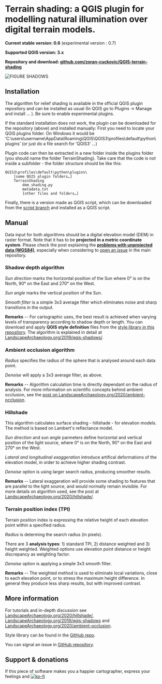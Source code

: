 # Terrain shading: a QGIS plugin for modelling natural illumination over digital terrain models.

**Current stable version: 0.6** (experimental version : 0.7)

**Supported QGIS version: 3.x**

**Repository and download: [github.com/zoran-cuckovic/QGIS-terrain-shading](https://github.com/zoran-cuckovic/QGIS-terrain-shading)**

![FIGURE SHADOWS](/Dalmacija.jpg)

## Installation

The algorithm for relief shading is available in the official QGIS plugin repository and can be installed as usual (In QGIS go to Plugins -> Manage and install … ). Be sure to enable experimental plugins. 

If the standard installation does not work, the plugin can be downloaded for the repository (above) and installed manually: 
First you need to locate your QGIS plugins folder. On Windows it would be ‘C:\users\username\AppData\Roaming\QGIS\QGIS3\profiles\default\python\plugins’ (or just do a file search for ‘QGIS3’ …)

Plugin code can then be extracted in a new folder inside the plugins folder (you should name the folder TerrainShading). Take care that the code is not inside a subfolder - the folder structure should be like this:

    QGIS3\profiles\default\python\plugins\
        [some QGIS plugin folders…]
        TerrainShading
            dem_shading.py
            metadata.txt
            [other files and folders…]


Finally, there is a version made as QGIS script, which can be downloaded from the [script branch](https://github.com/zoran-cuckovic/QGIS-terrain-shading/tree/script) and installed as a QGIS script. 

## Manual
Data input for both algorithms should be a digital elevation model (DEM) in raster format. Note that it has to be **projected in a metric coordinate system**. Please check the post explaining the [**problems with unprojected data (WGS84)**](https://landscapearchaeology.org/2020/wgs/), especially when considering to [open an issue](https://github.com/zoran-cuckovic/QGIS-terrain-shading/issues) in the main repository.

### Shadow depth algorithm

*Sun direction* marks the horizontal position of the Sun where 0° is on the North, 90° on the East and 270° on the West.

*Sun angle* marks the vertical position of the Sun. 

*Smooth filter* is a simple 3x3 average filter which eliminates noise and sharp transitions in the output. 

<!-- Two *analysis types* are available. The *shadow depth* will calculate the vertical difference between shadow surface and underlying terrain, while the *shadow length* will calculate the horizontal reach of the shadow. The reach is expressed as horizontal distance and not as slope length from the occlusion point to shadow tip.    -->

**Remarks** -- For cartographic uses, the best result is achieved when varying levels of transparency according to shadow depth or length. You can download and apply **QGIS style definition** files from the [style library in this repository](https://github.com/zoran-cuckovic/QGIS-terrain-shading/tree/styles).
The algorithm is explained in detail at [LandscapeArchaeology.org/2019/qgis-shadows/](https://LandscapeArchaeology.org/2019/qgis-shadows/).

<!--
The algorithm output may contain some sharp transitions or visible artefacts, especially when made for rugged terrain, over noisy elevation models, such as Lidar data, or over small scale models of urban architecture. A simple 3x3 average (smoothing) filter should be applied in these cases.   
-->

### Ambient occlusion algorithm
 
*Radius* specifies the radius of the sphere that is analysed around each data point. 

*Denoise* will apply a 3x3 average filter, as above. 

**Remarks** -- Algorithm calculation time is directly dependant on the radius of analysis.
For more information on scientific concepts behind ambient occlusion, see the [post on LandscapeArchaeology.org/2020/ambient-occlusion](https://LandscapeArchaeology.org/2020/ambient-occlusion).

### Hillshade 
This algorithm calculates surface shading - hillshade - for elevation models. The method is based on Lambert's reflectance model.

*Sun direction* and *sun angle* parmeters define horizontal and vertical position of the light source, where 0° is on the North, 90° on the East and 270° on the West.

*Lateral and longitudinal exaggeration* introduce artifical deformations of the elevation model, in order to achieve higher shading contrast.

*Denoise* option is using larger search radius, producing smoother results. 

**Remarks** -- Lateral exaggeration will provide some shading to features that are parallel to the light source, and would normally remain invisible. For more details on algorithm used, see the post at [LandscapeArchaeology.org/2020/hillshade/](https://landscapearchaeology.org/2020/hillshade/).   

### Terrain position index (TPI)
Terrain position index is expressing the relative height of each elevation point within a specified radius. 
             
*Radius* is determing the search radius (in pixels).

There are 3 <b>analysis types</b>: 1) standard TPI, 2) distance weighted and 3) height weighted. Weighted options use elevation point distance or height discrepancy as weighting factor.   

*Denoise* option is applying a simple 3x3 smooth filter.

**Remarks** -- The weighted method is used to eliminate local variations, close to each elevation point, or to stress the maximum height difference. In general they produce less sharp results, but with improved contrast. 


## More information

For tutorials and in-depth discussion see [LandscapeArchaeology.org/2020/hillshade/](https://landscapearchaeology.org/2020/hillshade/), [LandscapeArchaeology.org/2019/qgis-shadows](https://LandscapeArchaeology.org/2019/qgis-shadows/) and [LandscapeArchaeology.org/2020/ambient-occlusion](https://LandscapeArchaeology.org/2020/ambient-occlusion).

Style library can be found in the [GitHub repo](https://github.com/zoran-cuckovic/QGIS-terrain-shading/tree/styles).

You can signal an issue in [GitHub repository](https://github.com/zoran-cuckovic/QGIS-raster-shading/issues).

## Support & donations

If this piece of software makes you a happier cartographer, express your feelings and  [![ko-fi](https://www.ko-fi.com/img/githubbutton_sm.svg)](https://ko-fi.com/D1D41HYSW)
